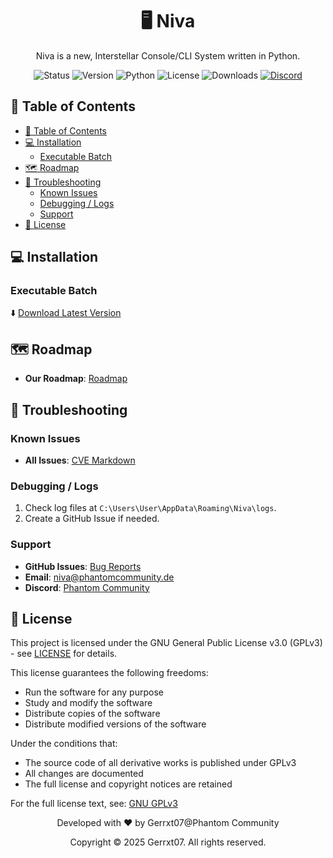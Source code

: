 <div align="center">
  <h1>🖥️ Niva</h1>
  <p>Niva is a new, Interstellar Console/CLI System written in Python.</p>

  ![Status](https://img.shields.io/badge/Status-Alpha-red)
  ![Version](https://img.shields.io/github/v/release/Gerrxt07/Niva-Console?include_prereleases)
  ![Python](https://img.shields.io/badge/python-3.11+-green.svg)
  ![License](https://img.shields.io/badge/License-GPLv3-blue.svg)
  ![Downloads](https://img.shields.io/github/downloads/Gerrxt07/Niva-Console/total)
  [![Discord](https://img.shields.io/discord/1173255456353951864?label=Discord&logo=discord)](https://discord.gg/T4p98xbHVz)
</div>

## 📑 Table of Contents
- [📑 Table of Contents](#-table-of-contents)
- [💻 Installation](#-installation)
  - [Executable Batch](#executable-batch)
- [🗺️ Roadmap](#️-roadmap)
- [🔧 Troubleshooting](#-troubleshooting)
  - [Known Issues](#known-issues)
  - [Debugging / Logs](#debugging--logs)
  - [Support](#support)
- [📄 License](#-license)

## 💻 Installation

### Executable Batch
⬇️ [Download Latest Version](https://github.com/Gerrxt07/Niva-Console/releases/latest)

## 🗺️ Roadmap

- **Our Roadmap**: [Roadmap](https://github.com/Gerrxt07/Niva-Console/blob/main/ROADMAP.md)

## 🔧 Troubleshooting

### Known Issues
- **All Issues**: [CVE Markdown](https://github.com/Gerrxt07/Niva-Console/CVE.md)

### Debugging / Logs
1. Check log files at `C:\Users\User\AppData\Roaming\Niva\logs`.
2. Create a GitHub Issue if needed.

### Support
- **GitHub Issues**: [Bug Reports](https://github.com/Gerrxt07/Niva-Console/issues)
- **Email**: niva@phantomcommunity.de
- **Discord**: [Phantom Community](https://discord.gg/T4p98xbHVz)

## 📄 License

This project is licensed under the GNU General Public License v3.0 (GPLv3) - see [LICENSE](LICENSE) for details.

This license guarantees the following freedoms:
- Run the software for any purpose
- Study and modify the software
- Distribute copies of the software
- Distribute modified versions of the software

Under the conditions that:
- The source code of all derivative works is published under GPLv3
- All changes are documented
- The full license and copyright notices are retained

For the full license text, see: [GNU GPLv3](https://www.gnu.org/licenses/gpl-3.0.en.html)

<div align="center">
  <p>Developed with ❤️ by Gerrxt07@Phantom Community</p>
  <p>Copyright © 2025 Gerrxt07. All rights reserved.</p>
</div>
